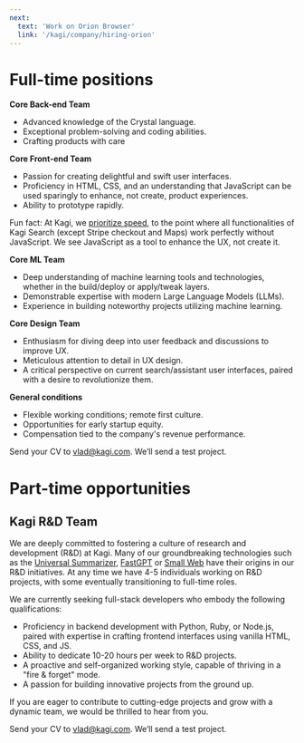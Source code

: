 ```yaml
---
next:
  text: 'Work on Orion Browser'
  link: '/kagi/company/hiring-orion'
---
```


# Full-time positions

**Core Back-end Team**
- Advanced knowledge of the Crystal language.
- Exceptional problem-solving and coding abilities.
- Crafting products with care

**Core Front-end Team**
- Passion for creating delightful and swift user interfaces.
- Proficiency in HTML, CSS, and an understanding that JavaScript can be used sparingly to enhance, not create, product experiences.
- Ability to prototype rapidly.

Fun fact: At Kagi, we [prioritize speed](../search-details/search-speed.md), to the point where all functionalities of Kagi Search (except Stripe checkout and Maps) work perfectly without JavaScript. We see JavaScript as a tool to enhance the UX, not create it.

**Core ML Team**
- Deep understanding of machine learning tools and technologies, whether in the build/deploy or apply/tweak layers.
- Demonstrable expertise with modern Large Language Models (LLMs).
- Experience in building noteworthy projects utilizing machine learning.

**Core Design Team**
- Enthusiasm for diving deep into user feedback and discussions to improve UX.
- Meticulous attention to detail in UX design.
- A critical perspective on current search/assistant user interfaces, paired with a desire to revolutionize them.

**General conditions**
- Flexible working conditions; remote first culture.
- Opportunities for early startup equity.
- Compensation tied to the company's revenue performance.
 
Send your CV to [vlad@kagi.com](mailto:vlad@kagi.com).  We’ll send a test project.

# Part-time opportunities

## Kagi R&D Team

We are deeply committed to fostering a culture of research and development (R&D) at Kagi. Many of our groundbreaking technologies such as the [Universal Summarizer](https://kagi.com/summarizer), [FastGPT](https://kagi.com/fastgpt) or [Small Web](https://kagi.com/smallweb) have their origins in our R&D initiatives. At any time we have 4-5 individuals working on R&D projects, with some eventually transitioning to full-time roles.

We are currently seeking full-stack developers who embody the following qualifications:

- Proficiency in backend development with Python, Ruby, or Node.js, paired with expertise in crafting frontend interfaces using vanilla HTML, CSS, and JS.
- Ability to dedicate 10-20 hours per week to R&D projects.
- A proactive and self-organized working style, capable of thriving in a "fire & forget" mode.
- A passion for building innovative projects from the ground up.

If you are eager to contribute to cutting-edge projects and grow with a dynamic team, we would be thrilled to hear from you.

Send your CV to [vlad@kagi.com](mailto:vlad@kagi.com).  We’ll send a test project.
